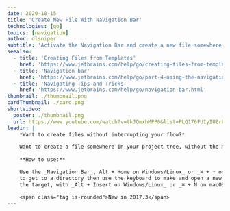 ```yaml
---
date: 2020-10-15
title: 'Create New File With Navigation Bar'
technologies: [go]
topics: [navigation]
author: dlsniper
subtitle: 'Activate the Navigation Bar and create a new file somewhere in the project tree.'
seealso:
  - title: 'Creating Files from Templates'
    href: 'https://www.jetbrains.com/help/go/creating-files-from-templates.html'
  - title: 'Navigation bar'
    href: 'https://www.jetbrains.com/help/go/part-4-using-the-navigation-bar.html'
  - title: 'Navigating Tips and Tricks'
    href: 'https://www.jetbrains.com/help/go/navigation-bar.html'
thumbnail: ./thumbnail.png
cardThumbnail: ./card.png
shortVideo:
  poster: ./thumbnail.png
  url: https://www.youtube.com/watch?v=tkJQmxhMPP0&list=PLQ176FUIyIUZrbrlz4AY1V8VzBJKZyVlW&index=38
leadin: |
    *Want to create files without interrupting your flow?*

    Want to create a file somewhere in your project tree, without the mouse?
    
    **How to use:**

    Use the _Navigation Bar_, Alt + Home on Windows/Linux_ or _⌘ + ↑ on macOS_,
    to get to a directory then use the keyboard to make and open a new file at
    the target, with _Alt + Insert on Windows/Linux_ or _⌘ + N on macOS_.

    <span class="tag is-rounded">New in 2017.3</span>
---
```

